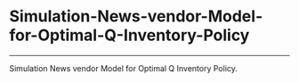 # Simulation-News-vendor-Model-for-Optimal-Q-Inventory-Policy
-----------------------------------------------------------------
Simulation News vendor Model for Optimal Q Inventory Policy.
